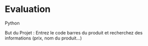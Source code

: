 # Evaluation
Python

But du Projet :
Entrez le code barres du produit et recherchez des informations (prix, nom du produit...)
